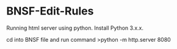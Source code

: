 # BNSF-Edit-Rules

Running html server using python. Install Python 3.x.x.

cd into BNSF file and run command >python -m http.server 8080

